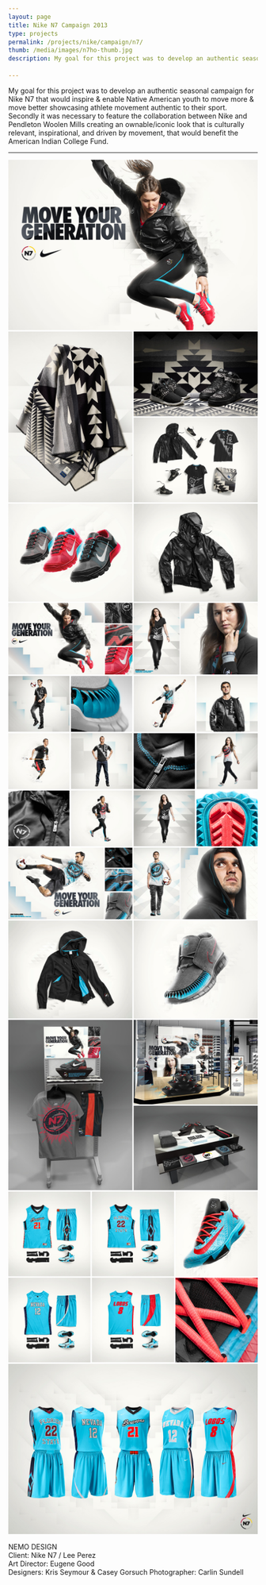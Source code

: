 ```yaml
---
layout: page
title: Nike N7 Campaign 2013
type: projects
permalink: /projects/nike/campaign/n7/
thumb: /media/images/n7ho-thumb.jpg
description: My goal for this project was to develop an authentic seasonal campaign for Nike N7 that would inspire & enable Native American youth to move more & move better showcasing athlete movement authentic to their sport. Secondly it was necessary to feature the collaboration between Nike and Pendleton Woolen Mills creating an ownable/iconic look that is culturally relevant, inspirational, and driven by movement, that would benefit the American Indian College Fund.

---
```


My goal for this project was to develop an authentic seasonal campaign for Nike N7 that would inspire & enable Native American youth to move more & move better showcasing athlete movement authentic to their sport. Secondly it was necessary to feature the collaboration between Nike and Pendleton Woolen Mills creating an ownable/iconic look that is culturally relevant, inspirational, and driven by movement, that would benefit the American Indian College Fund.

---

![](/media/images/n7_2013_1.jpg) 
![](/media/images/n7_2013_2.jpg)
![](/media/images/n7_2013_3.jpg)
![](/media/images/n7_2013_4.jpg)
![](/media/images/n7_2013_5.jpg)
![](/media/images/n7_2013_6.jpg)
![](/media/images/n7_2013_7.jpg)
![](/media/images/n7_2013_8.jpg)



NEMO DESIGN<br/>
Client: Nike N7 / Lee Perez<br/>
Art Director: Eugene Good<br/>
Designers: Kris Seymour & Casey Gorsuch
Photographer: Carlin Sundell